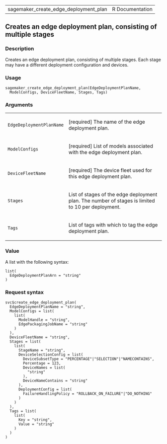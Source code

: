 <table style="width: 100%;">
<tbody>
<tr class="odd">
<td>sagemaker_create_edge_deployment_plan</td>
<td style="text-align: right;">R Documentation</td>
</tr>
</tbody>
</table>

## Creates an edge deployment plan, consisting of multiple stages

### Description

Creates an edge deployment plan, consisting of multiple stages. Each
stage may have a different deployment configuration and devices.

### Usage

    sagemaker_create_edge_deployment_plan(EdgeDeploymentPlanName,
      ModelConfigs, DeviceFleetName, Stages, Tags)

### Arguments

<table>
<colgroup>
<col style="width: 35%" />
<col style="width: 65%" />
</colgroup>
<tbody>
<tr class="odd">
<td><code
id="sagemaker_create_edge_deployment_plan_:_EdgeDeploymentPlanName">EdgeDeploymentPlanName</code></td>
<td><p>[required] The name of the edge deployment plan.</p></td>
</tr>
<tr class="even">
<td><code
id="sagemaker_create_edge_deployment_plan_:_ModelConfigs">ModelConfigs</code></td>
<td><p>[required] List of models associated with the edge deployment
plan.</p></td>
</tr>
<tr class="odd">
<td><code
id="sagemaker_create_edge_deployment_plan_:_DeviceFleetName">DeviceFleetName</code></td>
<td><p>[required] The device fleet used for this edge deployment
plan.</p></td>
</tr>
<tr class="even">
<td><code
id="sagemaker_create_edge_deployment_plan_:_Stages">Stages</code></td>
<td><p>List of stages of the edge deployment plan. The number of stages
is limited to 10 per deployment.</p></td>
</tr>
<tr class="odd">
<td><code
id="sagemaker_create_edge_deployment_plan_:_Tags">Tags</code></td>
<td><p>List of tags with which to tag the edge deployment plan.</p></td>
</tr>
</tbody>
</table>

### Value

A list with the following syntax:

    list(
      EdgeDeploymentPlanArn = "string"
    )

### Request syntax

    svc$create_edge_deployment_plan(
      EdgeDeploymentPlanName = "string",
      ModelConfigs = list(
        list(
          ModelHandle = "string",
          EdgePackagingJobName = "string"
        )
      ),
      DeviceFleetName = "string",
      Stages = list(
        list(
          StageName = "string",
          DeviceSelectionConfig = list(
            DeviceSubsetType = "PERCENTAGE"|"SELECTION"|"NAMECONTAINS",
            Percentage = 123,
            DeviceNames = list(
              "string"
            ),
            DeviceNameContains = "string"
          ),
          DeploymentConfig = list(
            FailureHandlingPolicy = "ROLLBACK_ON_FAILURE"|"DO_NOTHING"
          )
        )
      ),
      Tags = list(
        list(
          Key = "string",
          Value = "string"
        )
      )
    )
